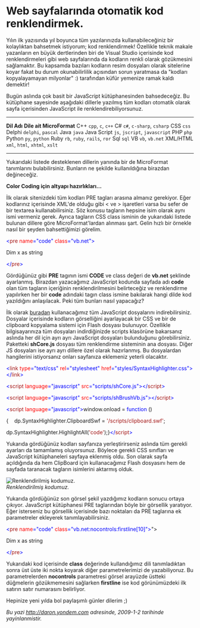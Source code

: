 # Web sayfalarında otomatik kod renklendirmek.
Yılın ilk yazısında yıl boyunca tüm yazılarınızda kullanabileceğiniz bir
kolaylıktan bahsetmek istiyorum; kod renklendirmek! Özellikle teknik
makale yazanların en büyük dertlerinden biri de Visual Studio içerisinde
kod renklendirmeleri gibi web sayfalarında da kodların renkli olarak
gözükmesini sağlamaktır. Bu kapsamda bazıları kodların resim dosyaları
olarak sitelerine koyar fakat bu durum okunabilirlilik açısından sorun
yaratmasa da "kodları kopyalayamayan milyonlar" :) tarafından küfür
yemenize ramak kaldı demektir!

Bugün aslında çok basit bir JavaScript kütüphanesinden bahsedeceğiz. Bu
kütüphane sayesinde aşağıdaki dillerle yazılmış tüm kodları otomatik
olarak sayfa içerisinden JavaScript ile renklendirebiliyorsunuz.

  ------------- --------------------------------
  **Dil Adı**   **Dile ait MicroFormat**
  C++           `cpp`, `c`, `c++`
  C\#           `c#`, `c-sharp`, `csharp`
  CSS           `css`
  Delphi        `delphi`, `pascal`
  Java          `java`
  Java Script   `js`, `jscript`, `javascript`
  PHP           `php`
  Python        `py`, `python`
  Ruby          `rb`, `ruby`, `rails`, `ror`
  Sql           `sql`
  VB            `vb`, `vb.net`
  XML/HTML      `xml`, `html`, `xhtml`, `xslt`
  ------------- --------------------------------

Yukarıdaki listede desteklenen dillerin yanında bir de MicroFormat
tanımlarını bulabilirsiniz. Bunların ne şekilde kullanıldığına birazdan
değineceğiz.

**Color Coding için altyapı hazırlıkları...**

İlk olarak sitenizdeki tüm kodları PRE tagları arasına almanız
gerekiyor. Eğer kodlarınız içerisinde XML'de olduğu gibi \< ve \>
işaretleri varsa bu sefer de bir textarea kullanabilirsiniz. Söz konusu
tagların hepsine isim olarak aynı ismi vermeniz gerek. Ayrıca tagların
CSS class isminin de yukarıdaki listede bulunan dillere göre
MicroFormat'lardan alınması şart. Gelin hızlı bir örnekle nasıl bir
şeyden bahsettiğimizi görelim.

<span style="color: blue;">\<</span><span
style="color: #a31515;">pre</span> <span
style="color: red;">name</span><span style="color: blue;">="code"</span>
<span style="color: red;">class</span><span
style="color: blue;">="vb.net"\></span>

Dim x as string

<span style="color: blue;">\</</span><span
style="color: #a31515;">pre</span><span style="color: blue;">\></span>

Gördüğünüz gibi **PRE** tagının ismi **CODE** ve class değeri de
**vb.net** şeklinde ayarlanmış. Birazdan yazacağımız JavaScript kodunda
sayfada adı **code** olan tüm tagların içeriğinin renklendirilmesini
belirteceğiz ve renklendirme yapılırken her bir **code** adındaki tagın
class ismine bakılarak hangi dilde kod yazıldığını anlaşılacak. Peki tüm
bunları nasıl yapacağız?

İlk olarak [buradan](http://code.google.com/p/syntaxhighlighter/)
kullanacağımız tüm JavaScript dosyalarını indirebilirsiniz. Dosyalar
içerisinde kodların görselliğini ayarlayacak bir CSS ve bir de clipboard
kopyalama sistemi için Flash dosyası bulunuyor. Özellikle
bilgisayarınıza tüm dosyaları indirdiğinizde scripts klasörüne
bakarsanız aslında her dil için ayrı ayrı JavaScript dosyaları
bulunduğunu görebilirsiniz. Paketteki **shCore.js** dosyası tüm
renklendirme sisteminin ana dosyası. Diğer JS dosyaları ise ayrı ayrı
dillere özel olarak hazırlanmış. Bu dosyalardan hangilerini istiyorsanız
onları sayfanıza eklemeniz yeterli olacaktır.

<span style="color: blue;">\<</span><span
style="color: #a31515;">link</span> <span
style="color: red;">type</span><span
style="color: blue;">="text/css"</span> <span
style="color: red;">rel</span><span
style="color: blue;">="stylesheet"</span> <span
style="color: red;">href</span><span
style="color: blue;">="styles/SyntaxHighlighter.css"\>\</</span><span
style="color: #a31515;">link</span><span style="color: blue;">\></span>

<span style="color: blue;">\<</span><span
style="color: #a31515;">script</span> <span
style="color: red;">language</span><span
style="color: blue;">="javascript"</span> <span
style="color: red;">src</span><span
style="color: blue;">="scripts/shCore.js"\>\</</span><span
style="color: #a31515;">script</span><span
style="color: blue;">\></span>

<span style="color: blue;">\<</span><span
style="color: #a31515;">script</span> <span
style="color: red;">language</span><span
style="color: blue;">="javascript"</span> <span
style="color: red;">src</span><span
style="color: blue;">="scripts/shBrushVb.js"\>\</</span><span
style="color: #a31515;">script</span><span
style="color: blue;">\></span>

<span style="color: blue;">\<</span><span
style="color: #a31515;">script</span> <span
style="color: red;">language</span><span
style="color: blue;">="javascript"\></span>window.onload = <span
style="color: blue;">function</span> ()

{    dp.SyntaxHighlighter.ClipboardSwf = <span
style="color: #a31515;">'/scripts/clipboard.swf'</span>;   

dp.SyntaxHighlighter.HighlightAll(<span
style="color: #a31515;">'code'</span>);}<span
style="color: blue;">\</</span><span
style="color: #a31515;">script</span><span
style="color: blue;">\></span>

Yukarıda gördüğünüz kodları sayfanıza yerleştirirseniz aslında tüm
gerekli ayarları da tamamlamış oluyorsunuz. Böylece gerekli CSS
sınıfları ve JavaScript kütüphaneleri sayfaya eklenmiş oldu. Son olarak
sayfa açıldığında da hem ClipBoard için kullanacağımız Flash dosyasını
hem de sayfada taranacak tagların isimlerini aktarmış olduk.

![Renklendirilmiş
kodumuz.](media/Web_sayfalarinda_otomatik_kod_renklendirmek/01012009.png)\
*Renklendirilmiş kodumuz.*

Yukarıda gördüğünüz son görsel şekil yazdığımız kodların sonucu ortaya
çıkıyor. JavaScript kütüphanesi PRE taglarından böyle bir görsellik
yaratıyor. Eğer isterseniz bu görsellik içerisinde bazı noktaları da PRE
taglarına ek parametreler ekleyerek tanımlayabilirsiniz.

<span style="color: blue;">\<</span><span
style="color: #a31515;">pre</span> <span
style="color: red;">name</span><span style="color: blue;">="code"</span>
<span style="color: red;">class</span><span
style="color: blue;">="vb.net:nocontrols:firstline[10]"\></span>"\>

Dim x as string

<span style="color: blue;">\</</span><span
style="color: #a31515;">pre</span><span style="color: blue;">\></span>

Yukarıdaki kod içerisinde **class** değerinde kullandığımız dili
tanımladıktan sonra üst üste iki nokta koyarak diğer parametrelerimizi
de yazabiliyoruz. Bu parametrelerden **nocontrols** parametresi görsel
arayüzde üstteki düğmelerin gözükmemesini sağlarken **firstline** ise
kod görünümüzdeki ilk satırın satır numarasını belirliyor.

Hepinize yeni yılda bol paylaşımlı günler dilerim ;)



*Bu yazi http://daron.yondem.com adresinde, 2009-1-2 tarihinde yayinlanmistir.*
